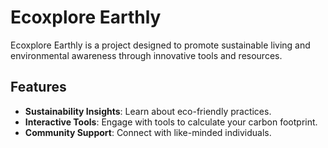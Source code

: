 # Ecoxplore Earthly

Ecoxplore Earthly is a project designed to promote sustainable living and environmental awareness through innovative tools and resources.

## Features

-   **Sustainability Insights**: Learn about eco-friendly practices.
-   **Interactive Tools**: Engage with tools to calculate your carbon footprint.
-   **Community Support**: Connect with like-minded individuals.
